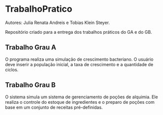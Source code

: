 # TrabalhoPratico
Autores: Julia Renata Andreis e Tobias Klein Steyer.

Repositório criado para a entrega dos trabalhos práticos do GA e do GB.

## Trabalho Grau A

O programa realiza uma simulação de crescimento bacteriano. O usuário deve inserir a população inicial, a taxa de crescimento e a quantidade de ciclos.

## Trabalho Grau B

O sistema simula um sistema de gerenciamento de poções de alquimia. 
Ele realiza o controle do estoque de ingredientes e o preparo de poções com base em um conjunto de receitas pré-definidas.
